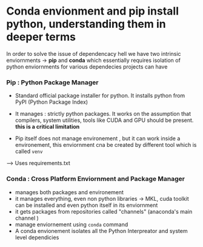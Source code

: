 # Conda envionment and pip install python, understanding them in deeper terms 



In order to solve the issue of dependencacy hell we have two intrinsic enviornments -> **pip** and **conda** which essentially  requires isolation of python enviornments for various dependecies projects can have 


### Pip : Python Package Manager 

- Standard official package installer for python. It installs python from PyPI (Python Package Index)

- It manages : strictly python packages. It works on the assumption that compilers, system utilities, tools like CUDA and GPU should be present. **this is a critical limitation**

- Pip itself does not manage environement , but it can work inside a environement, this enviornment cna be created by different tool which is called `venv` 

--> Uses requirements.txt

### Conda : Cross Platform Enviornment and Package Manager  

- manages both packages and environement 
- it manages everything, even non python libraries -> MKL, cuda toolkit can be installed and even python itself in its enviornment 
- it gets packages from repositories called "channels" (anaconda's main channel )
- manage enviornement using `conda` command 
- A conda envionement isolates all the Python Interpreator and system level dependicies 

